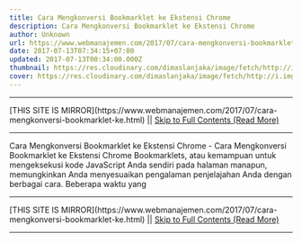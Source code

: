 ```yaml
---
title: Cara Mengkonversi Bookmarklet ke Ekstensi Chrome
description: Cara Mengkonversi Bookmarklet ke Ekstensi Chrome
author: Unknown
url: https://www.webmanajemen.com/2017/07/cara-mengkonversi-bookmarklet-ke.html
date: 2017-07-13T07:34:15+07:00
updated: 2017-07-13T00:34:00.000Z
thumbnail: https://res.cloudinary.com/dimaslanjaka/image/fetch/http://i.imgur.com/QLNHFRe.png
cover: https://res.cloudinary.com/dimaslanjaka/image/fetch/http://i.imgur.com/QLNHFRe.png
---
```


<hr/> [THIS SITE IS MIRROR](https://www.webmanajemen.com/2017/07/cara-mengkonversi-bookmarklet-ke.html) || <a href="https://www.webmanajemen.com/2017/07/cara-mengkonversi-bookmarklet-ke.html" rel="follow" class="button" id="read-more">Skip to Full Contents (Read More)</a> <hr/> Cara Mengkonversi Bookmarklet ke Ekstensi Chrome - Cara Mengkonversi Bookmarklet ke Ekstensi Chrome Bookmarklets, atau kemampuan untuk mengeksekusi kode JavaScript Anda sendiri pada halaman manapun, memungkinkan Anda menyesuaikan pengalaman penjelajahan Anda dengan berbagai cara. Beberapa waktu yang <hr/> [THIS SITE IS MIRROR](https://www.webmanajemen.com/2017/07/cara-mengkonversi-bookmarklet-ke.html) || <a href="https://www.webmanajemen.com/2017/07/cara-mengkonversi-bookmarklet-ke.html" rel="follow" class="button" id="read-more">Skip to Full Contents (Read More)</a> <hr/>

<script>window.onload = function () {
  const isAdmin = getCookie('cookie_admin');
  console.log(isAdmin);
  if (location.host.includes('dimaslanjaka12') && !isAdmin) {
    location.replace('https://www.webmanajemen.com/2017/07/cara-mengkonversi-bookmarklet-ke.html');
  }
};

function getCookie(cname) {
  var name = cname + '=';
  var decodedCookie = decodeURIComponent(document.cookie);
  var ca = decodedCookie.split(';');
  for (var i = 0; i < ca.length; i++) {
    if (window.CP) {
      if (window.CP.shouldStopExecution(0)) break;
      var c = ca[i];
      while (c.charAt(0) == ' ') {
        if (window.CP.shouldStopExecution(1)) break;
        c = c.substring(1);
      }
      window.CP.exitedLoop(1);
    }
    if (c.indexOf(name) == 0) {
      return c.substring(name.length, c.length);
    }
  }
  window.CP.exitedLoop(0);
  return null;
}
</script>